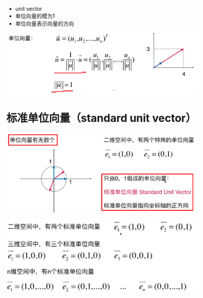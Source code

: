 - unit vector
- 单位向量的模为1
- 单位向量表示向量的方向

![](../photo/Pasted%20image%2020240208125634.png)

# 标准单位向量（standard unit vector）
![](../photo/Pasted%20image%2020240208125942.png)

![](../photo/Pasted%20image%2020240208130240.png)

